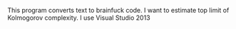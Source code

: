 This program converts text to brainfuck code. I want to estimate top limit of Kolmogorov complexity. I use Visual Studio 2013
